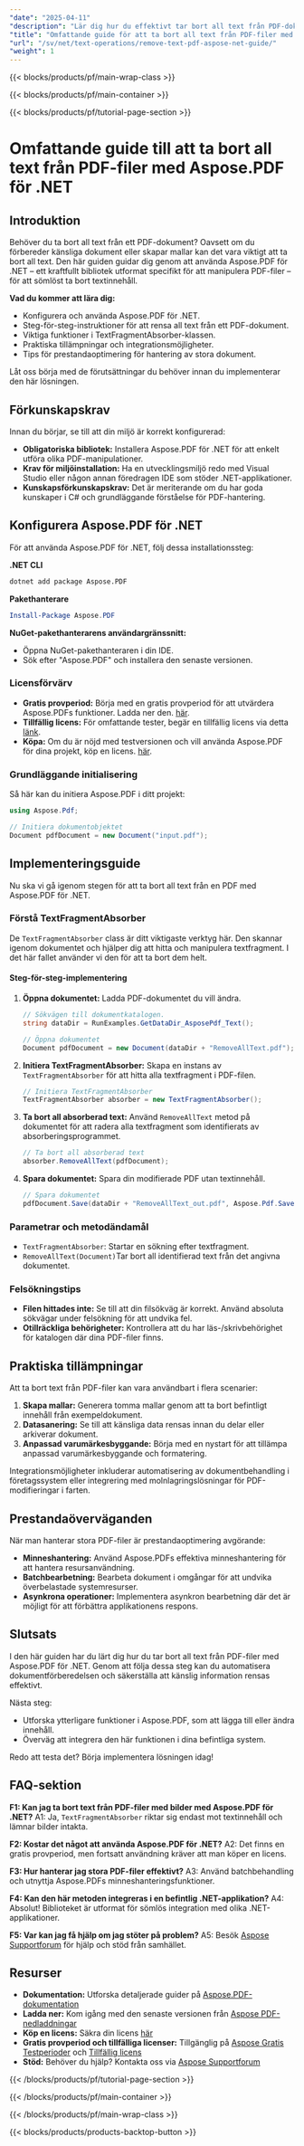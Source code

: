 ```yaml
---
"date": "2025-04-11"
"description": "Lär dig hur du effektivt tar bort all text från PDF-dokument med Aspose.PDF för .NET. Följ den här steg-för-steg-guiden med kodexempel och prestandatips."
"title": "Omfattande guide för att ta bort all text från PDF-filer med Aspose.PDF för .NET"
"url": "/sv/net/text-operations/remove-text-pdf-aspose-net-guide/"
"weight": 1
---
```


{{< blocks/products/pf/main-wrap-class >}}

{{< blocks/products/pf/main-container >}}

{{< blocks/products/pf/tutorial-page-section >}}


# Omfattande guide till att ta bort all text från PDF-filer med Aspose.PDF för .NET

## Introduktion

Behöver du ta bort all text från ett PDF-dokument? Oavsett om du förbereder känsliga dokument eller skapar mallar kan det vara viktigt att ta bort all text. Den här guiden guidar dig genom att använda Aspose.PDF för .NET – ett kraftfullt bibliotek utformat specifikt för att manipulera PDF-filer – för att sömlöst ta bort textinnehåll.

**Vad du kommer att lära dig:**
- Konfigurera och använda Aspose.PDF för .NET.
- Steg-för-steg-instruktioner för att rensa all text från ett PDF-dokument.
- Viktiga funktioner i TextFragmentAbsorber-klassen.
- Praktiska tillämpningar och integrationsmöjligheter.
- Tips för prestandaoptimering för hantering av stora dokument.

Låt oss börja med de förutsättningar du behöver innan du implementerar den här lösningen.

## Förkunskapskrav

Innan du börjar, se till att din miljö är korrekt konfigurerad:

- **Obligatoriska bibliotek:** Installera Aspose.PDF för .NET för att enkelt utföra olika PDF-manipulationer.
- **Krav för miljöinstallation:** Ha en utvecklingsmiljö redo med Visual Studio eller någon annan föredragen IDE som stöder .NET-applikationer.
- **Kunskapsförkunskapskrav:** Det är meriterande om du har goda kunskaper i C# och grundläggande förståelse för PDF-hantering.

## Konfigurera Aspose.PDF för .NET

För att använda Aspose.PDF för .NET, följ dessa installationssteg:

**.NET CLI**
```bash
dotnet add package Aspose.PDF
```

**Pakethanterare**
```powershell
Install-Package Aspose.PDF
```

**NuGet-pakethanterarens användargränssnitt:** 
- Öppna NuGet-pakethanteraren i din IDE.
- Sök efter "Aspose.PDF" och installera den senaste versionen.

### Licensförvärv

- **Gratis provperiod:** Börja med en gratis provperiod för att utvärdera Aspose.PDFs funktioner. Ladda ner den. [här](https://releases.aspose.com/pdf/net/).
- **Tillfällig licens:** För omfattande tester, begär en tillfällig licens via detta [länk](https://purchase.aspose.com/temporary-license/).
- **Köpa:** Om du är nöjd med testversionen och vill använda Aspose.PDF för dina projekt, köp en licens. [här](https://purchase.aspose.com/buy).

### Grundläggande initialisering

Så här kan du initiera Aspose.PDF i ditt projekt:

```csharp
using Aspose.Pdf;

// Initiera dokumentobjektet
Document pdfDocument = new Document("input.pdf");
```

## Implementeringsguide

Nu ska vi gå igenom stegen för att ta bort all text från en PDF med Aspose.PDF för .NET.

### Förstå TextFragmentAbsorber

De `TextFragmentAbsorber` class är ditt viktigaste verktyg här. Den skannar igenom dokumentet och hjälper dig att hitta och manipulera textfragment. I det här fallet använder vi den för att ta bort dem helt.

#### Steg-för-steg-implementering

1. **Öppna dokumentet:**
   Ladda PDF-dokumentet du vill ändra.
    
   ```csharp
   // Sökvägen till dokumentkatalogen.
   string dataDir = RunExamples.GetDataDir_AsposePdf_Text();
   
   // Öppna dokumentet
   Document pdfDocument = new Document(dataDir + "RemoveAllText.pdf");
   ```

2. **Initiera TextFragmentAbsorber:**
   Skapa en instans av `TextFragmentAbsorber` för att hitta alla textfragment i PDF-filen.
    
   ```csharp
   // Initiera TextFragmentAbsorber
   TextFragmentAbsorber absorber = new TextFragmentAbsorber();
   ```

3. **Ta bort all absorberad text:**
   Använd `RemoveAllText` metod på dokumentet för att radera alla textfragment som identifierats av absorberingsprogrammet.
    
   ```csharp
   // Ta bort all absorberad text
   absorber.RemoveAllText(pdfDocument);
   ```

4. **Spara dokumentet:**
   Spara din modifierade PDF utan textinnehåll.
    
   ```csharp
   // Spara dokumentet
   pdfDocument.Save(dataDir + "RemoveAllText_out.pdf", Aspose.Pdf.SaveFormat.Pdf);
   ```

### Parametrar och metodändamål

- `TextFragmentAbsorber`: Startar en sökning efter textfragment.
- `RemoveAllText(Document)`Tar bort all identifierad text från det angivna dokumentet.

### Felsökningstips

- **Filen hittades inte:** Se till att din filsökväg är korrekt. Använd absoluta sökvägar under felsökning för att undvika fel.
- **Otillräckliga behörigheter:** Kontrollera att du har läs-/skrivbehörighet för katalogen där dina PDF-filer finns.

## Praktiska tillämpningar

Att ta bort text från PDF-filer kan vara användbart i flera scenarier:

1. **Skapa mallar:** Generera tomma mallar genom att ta bort befintligt innehåll från exempeldokument.
2. **Datasanering:** Se till att känsliga data rensas innan du delar eller arkiverar dokument.
3. **Anpassad varumärkesbyggande:** Börja med en nystart för att tillämpa anpassad varumärkesbyggande och formatering.

Integrationsmöjligheter inkluderar automatisering av dokumentbehandling i företagssystem eller integrering med molnlagringslösningar för PDF-modifieringar i farten.

## Prestandaöverväganden

När man hanterar stora PDF-filer är prestandaoptimering avgörande:

- **Minneshantering:** Använd Aspose.PDFs effektiva minneshantering för att hantera resursanvändning.
- **Batchbearbetning:** Bearbeta dokument i omgångar för att undvika överbelastade systemresurser.
- **Asynkrona operationer:** Implementera asynkron bearbetning där det är möjligt för att förbättra applikationens respons.

## Slutsats

I den här guiden har du lärt dig hur du tar bort all text från PDF-filer med Aspose.PDF för .NET. Genom att följa dessa steg kan du automatisera dokumentförberedelsen och säkerställa att känslig information rensas effektivt.

Nästa steg:
- Utforska ytterligare funktioner i Aspose.PDF, som att lägga till eller ändra innehåll.
- Överväg att integrera den här funktionen i dina befintliga system.

Redo att testa det? Börja implementera lösningen idag!

## FAQ-sektion

**F1: Kan jag ta bort text från PDF-filer med bilder med Aspose.PDF för .NET?**
A1: Ja, `TextFragmentAbsorber` riktar sig endast mot textinnehåll och lämnar bilder intakta.

**F2: Kostar det något att använda Aspose.PDF för .NET?**
A2: Det finns en gratis provperiod, men fortsatt användning kräver att man köper en licens. 

**F3: Hur hanterar jag stora PDF-filer effektivt?**
A3: Använd batchbehandling och utnyttja Aspose.PDFs minneshanteringsfunktioner.

**F4: Kan den här metoden integreras i en befintlig .NET-applikation?**
A4: Absolut! Biblioteket är utformat för sömlös integration med olika .NET-applikationer.

**F5: Var kan jag få hjälp om jag stöter på problem?**
A5: Besök [Aspose Supportforum](https://forum.aspose.com/c/pdf/10) för hjälp och stöd från samhället.

## Resurser

- **Dokumentation:** Utforska detaljerade guider på [Aspose.PDF-dokumentation](https://reference.aspose.com/pdf/net/)
- **Ladda ner:** Kom igång med den senaste versionen från [Aspose PDF-nedladdningar](https://releases.aspose.com/pdf/net/)
- **Köp en licens:** Säkra din licens [här](https://purchase.aspose.com/buy)
- **Gratis provperiod och tillfälliga licenser:** Tillgänglig på [Aspose Gratis Testperioder](https://releases.aspose.com/pdf/net/) och [Tillfällig licens](https://purchase.aspose.com/temporary-license/)
- **Stöd:** Behöver du hjälp? Kontakta oss via [Aspose Supportforum](https://forum.aspose.com/c/pdf/10)

{{< /blocks/products/pf/tutorial-page-section >}}

{{< /blocks/products/pf/main-container >}}

{{< /blocks/products/pf/main-wrap-class >}}

{{< blocks/products/products-backtop-button >}}